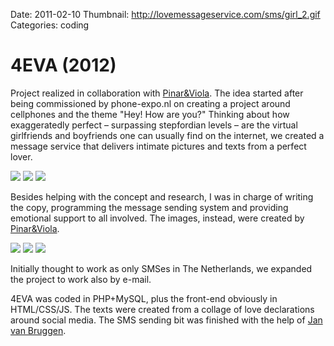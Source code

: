 Date: 2011-02-10
Thumbnail: http://lovemessageservice.com/sms/girl_2.gif
Categories: coding

# 4EVA (2012)

Project realized in collaboration with [Pinar&Viola][link-collab1]. The idea started after being commissioned by phone-expo.nl on creating a project around cellphones and the theme "Hey! How are you?" Thinking about how exaggeratedly perfect – surpassing stepfordian levels – are the virtual girlfriends and boyfriends one can usually find on the internet, we created a message service that delivers intimate pictures and texts from a perfect lover.

[![](http://lovemessageservice.com/sms/girl_1.gif)][link-site]
[![](http://lovemessageservice.com/sms/boy_16.gif)][link-site]
[![](http://lovemessageservice.com/sms/boy_18.gif)][link-site]

Besides helping with the concept and research, I was in charge of writing the copy, programming the message sending system and providing emotional support to all involved. The images, instead, were created by [Pinar&Viola][link-collab1].

[![](http://lovemessageservice.com/sms/girl_10.gif)][link-site]
[![](http://lovemessageservice.com/sms/girl_25.gif)][link-site]
[![](http://lovemessageservice.com/sms/boy_25.gif)][link-site]

Initially thought to work as only SMSes in The Netherlands, we expanded the project to work also by e-mail.

4EVA was coded in PHP+MySQL, plus the front-end obviously in HTML/CSS/JS. The texts were created from a collage of love declarations around social media. The SMS sending bit was finished with the help of [Jan van Bruggen][link-collab2].


[link-site]:http://lovemessageservice.com
[link-collab1]:http://pinar-viola.com
[link-collab2]:http://un.exposedcontents.com/
